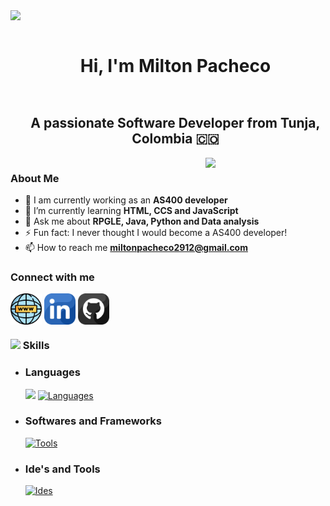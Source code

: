 <!--horizontal divider(gradiant)--> <img src="https://user-images.githubusercontent.com/73097560/115834477-dbab4500-a447-11eb-908a-139a6edaec5c.gif">

<!--h1 without bottom border-->
<div id="user-content-toc">
  <ul align="center">
    <summary><h1 style="display: inline-block">Hi, I'm Milton Pacheco</h1></summary>
  </ul>
</div>

<!--h2 without bottom border-->
<div id="user-content-toc">
  <ul align="center">
    <summary><h2 style="display: inline-block">A passionate Software Developer from Tunja, Colombia 🇨🇴</h2></summary>
    <picture> <img align="right" src="https://media3.giphy.com/media/v1.Y2lkPTc5MGI3NjExMGlpbW9sb2RuMHhxcHVwMGU2cjl2aGhhazgzM2Y2YjJhdmxpdWd5YyZlcD12MV9pbnRlcm5hbF9naWZfYnlfaWQmY3Q9Zw/Y4ak9Ki2GZCbJxAnJD/giphy.webp" width="40%"></picture>
  </ul>
</div>

<p>  
  
  ### About Me
  
  - 🔭 I am currently working as an **AS400 developer**  
  - 🌱 I’m currently learning **HTML, CCS and JavaScript**
  - 💬 Ask me about **RPGLE, Java, Python and Data analysis**
  - ⚡ Fun fact: I never thought I would become a AS400 developer!
  - 📫 How to reach me **miltonpacheco2912@gmail.com**
</p>

<p align="left">

  ### Connect with me
  
  <a href="https://www.linkedin.com/in/miltonpacheco01" target="blank"><img align="center" src="https://raw.githubusercontent.com/MiltonPacheco29/MiltonPacheco29/main/Images/sitio-web.png" alt="Portfolio" height="50" width="50" /></a>
  <a href="https://www.linkedin.com/in/miltonpacheco01" target="blank"><img align="center" src="https://raw.githubusercontent.com/MiltonPacheco29/MiltonPacheco29/main/Images/linkedin.png" alt="Linkedin" height="50" width="50" /></a>
  <a href="https://github.com/MiltonPacheco29" target="blank"><img align="center" src="https://raw.githubusercontent.com/MiltonPacheco29/MiltonPacheco29/main/Images/github.png" alt="Github" height="50" width="50" /></a>
</p>

<p>
  
  ### <img src="https://media2.giphy.com/media/QssGEmpkyEOhBCb7e1/giphy.gif?cid=ecf05e47a0n3gi1bfqntqmob8g9aid1oyj2wr3ds3mg700bl&rid=giphy.gif" width ="25"><b> Skills</b> 

  - ### Languages
    <img src="https://marketplace.radiantlogic.com/wp-content/uploads/bw_store_facet_images/bw_as400_bw_as400-900x0.png" width="5%"> [![Languages](https://skillicons.dev/icons?i=py,java,arduino,matlab&theme=light)](https://skillicons.dev)

  - ### Softwares and Frameworks
    [![Tools](https://skillicons.dev/icons?i=aws,docker,gradle,graphql,mongodb,mysql,postgres,postman,spring,&theme=light)](https://skillicons.dev)

  - ### Ide's and Tools
    [![Ides](https://skillicons.dev/icons?i=git,github,gitlab,idea,ai,ps,visualstudio,vscode&theme=light)](https://skillicons.dev)

</p>
